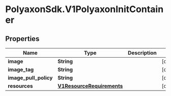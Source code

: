 # PolyaxonSdk.V1PolyaxonInitContainer

## Properties
Name | Type | Description | Notes
------------ | ------------- | ------------- | -------------
**image** | **String** |  | [optional] 
**image_tag** | **String** |  | [optional] 
**image_pull_policy** | **String** |  | [optional] 
**resources** | [**V1ResourceRequirements**](V1ResourceRequirements.md) |  | [optional] 


